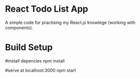 <H1>React Todo List App</H1>

A simple code for practising my React.js knowlege (working with components).

<H1>Build Setup</H1>

#install depencies
npm install

#serve at localhost:3000
npm start


